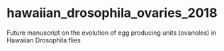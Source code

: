 # hawaiian_drosophila_ovaries_2018
Future manuscript on the evolution of egg producing units (ovarioles) in Hawaiian Drosophila flies
